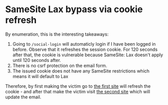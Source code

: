 # SameSite Lax bypass via cookie refresh
By enumeration, this is the interesting takeaways:
1. Going to `/social-login` will automaticly login if I have been logged in before. Observe that it refreshes the session cookie. For 120 seconds after that, the cookie is vulnerable because SameSite: Lax doesn't apply until 120 seconds after.
2. There is no csrf protection on the email form. 
3. The issued cookie does not have any SameSite restrictions which means it will default to Lax

Therefore, by first making the victim go to [the first site](./assets/SameSite%20Lax%20bypass%20via%20cookie%20refresh.html) will refresh the cookie - and after that make the victim visit [the second site](assets/SameSite%20Lax%20bypass%20via%20cookie%20refresh_2.html) which will update the email.